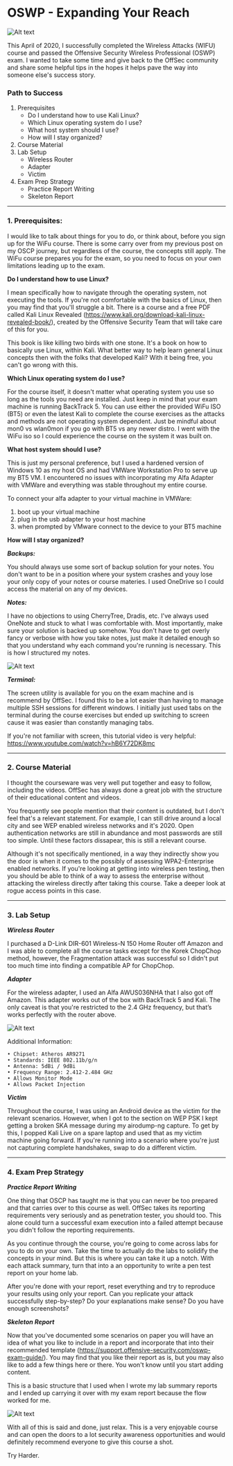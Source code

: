 # OSWP - Expanding Your Reach
![Alt text](https://github.com/gh0x0st/OSWP-Expanding-Your-Reach/blob/master/Screenshots/offsec-student-certified-emblem-rgb-oswp.png?raw=true "OSWP Logo")

This April of 2020, I successfully completed the Wireless Attacks (WIFU) course and passed the Offensive Security Wireless Professional (OSWP) exam. I wanted to take some time and give back to the OffSec community and share some helpful tips in the hopes it helps pave the way into someone else's success story. 

### Path to Success

1. Prerequisites
    * Do I understand how to use Kali Linux?
    * Which Linux operating system do I use?
    * What host system should I use?
    * How will I stay organized?
2. Course Material
3. Lab Setup
    * Wireless Router
    * Adapter
    * Victim
4. Exam Prep Strategy
    * Practice Report Writing
    * Skeleton Report

___

### 1. Prerequisites:

I would like to talk about things for you to do, or think about, before you sign up for the WiFu course. There is some carry over from my previous post on my OSCP journey, but regardless of the course, the concepts still apply. The WiFu course prepares you for the exam, so you need to focus on your own limitations leading up to the exam.

**Do I understand how to use Linux?**

I mean specifically how to navigate through the operating system, not executing the tools. If you're not comfortable with the basics of Linux, then you may find that you'll struggle a bit. There is a course and a free PDF called Kali Linux Revealed (https://www.kali.org/download-kali-linux-revealed-book/), created by the Offensive Security Team that will take care of this for you. 

This book is like killing two birds with one stone. It's a book on how to basically use Linux, within Kali. What better way to help learn general Linux concepts then with the folks that developed Kali? With it being free, you can't go wrong with this.

**Which Linux operating system do I use?**

For the course itself, it doesn't matter what operating system you use so long as the tools you need are installed. Just keep in mind that your exam machine is running BackTrack 5. You can use either the provided WiFu ISO (BT5) or even the latest Kali to complete the course exercises as the attacks and methods are not operating system dependent. Just be mindful about mon0 vs wlan0mon if you go with BT5 vs any newer distro. I went with the WiFu iso so I could experience the course on the system it was built on.

**What host system should I use?**

This is just my personal preference, but I used a hardened version of Windows 10 as my host OS and had VMWare Workstation Pro to serve up my BT5 VM. I encountered no issues with incorporating my Alfa Adapter with VMWare and everything was stable throughout my entire course. 

To connect your alfa adapter to your virtual machine in VMWare:
1. boot up your virtual machine
2. plug in the usb adapter to your host machine
3. when prompted by VMware connect to the device to your BT5 machine 

**How will I stay organized?**

**_Backups:_**

You should always use some sort of backup solution for your notes. You don't want to be in a position where your system crashes and youy lose your only copy of your notes or course materies. I used OneDrive so I could access the material on any of my devices.

**_Notes:_**

I have no objections to using CherryTree, Dradis, etc. I've always used OneNote and stuck to what I was comfortable with. Most importantly, make sure your solution is backed up somehow.  You don't have to get overly fancy or verbose with how you take notes, just make it detailed enough so that you understand why each command you're running is necessary. This is how I structured my notes.

![Alt text](https://github.com/gh0x0st/OSWP-Expanding-Your-Reach/blob/master/Screenshots/onenote.png?raw=true "OSWP Logo")

**_Terminal:_**

The screen utility is available for you on the exam machine and is recommend by OffSec. I found this to be a lot easier than having to manage multiple SSH sessions for different windows. I initially just used tabs on the terminal during the course exercises but ended up switching to screen cause it was easier than constantly managing tabs. 

If you're not familiar with screen, this tutorial video is very helpful: https://www.youtube.com/watch?v=hB6Y72DK8mc
___

### 2. Course Material

I thought the courseware was very well put together and easy to follow, including the videos. OffSec has always done a great job with the structure of their educational content and videos.

You frequently see people mention that their content is outdated, but I don't feel that's a relevant statement. For example, I can still drive around a local city and see WEP enabled wireless networks and it's 2020. Open authentication networks are still in abundance and most passwords are still too simple. Until these factors dissapear, this is still a relevant course.

Although it's not specifically mentioned, in a way they indirectly show you the door is when it comes to the possibly of assessing WPA2-Enterprise enabled networks. If you're looking at getting into wireless pen testing, then you should be able to think of a way to assess the enterprise without attacking the wireless directly after taking this course. Take a deeper look at rogue access points in this case. 
___

### 3. Lab Setup

**_Wireless Router_**

I purchased a D-Link DIR-601 Wireless-N 150 Home Router off Amazon and I was able to complete all the course tasks except for the Korek ChopChop method, however, the Fragmentation attack was successful so I didn't put too much time into finding a compatible AP for ChopChop. 

**_Adapter_**

For the wireless adapter, I used an Alfa AWUS036NHA that I also got off Amazon. This adapter works out of the box with BackTrack 5 and Kali. The only caveat is that you're restricted to the 2.4 GHz frequency, but that’s works perfectly with the router above.

![Alt text](https://github.com/gh0x0st/OSWP-Expanding-Your-Reach/blob/master/Screenshots/airmon-ng.png?raw=true "airmon-ng")

Additional Information:

	• Chipset: Atheros AR9271
	• Standards: IEEE 802.11b/g/n
	• Antenna: 5dBi / 9dBi
	• Frequency Range: 2.412-2.484 GHz 
	• Allows Monitor Mode
	• Allows Packet Injection

**_Victim_**

Throughout the course, I was using an Android device as the victim for the relevant scenarios. However, when I got to the section on WEP PSK I kept getting a broken SKA message during my airodump-ng capture. To get by this, I popped Kali Live on a spare laptop and used that as my victim machine going forward. If you're running into a scenario where you're just not capturing complete handshakes, swap to do a different victim.
___

### 4. Exam Prep Strategy

**_Practice Report Writing_**

One thing that OSCP has taught me is that you can never be too prepared and that carries over to this course as well. OffSec takes its reporting requirements very seriously and as penetration tester, you should too. This alone could turn a successful exam execution into a failed attempt because you didn't follow the reporting requirements. 

As you continue through the course, you're going to come across labs for you to do on your own. Take the time to actually do the labs to solidify the concepts in your mind. But this is where you can take it up a notch. With each attack summary, turn that into a an opportunity to write a pen test report on your home lab.

After you're done with your report, reset everything and try to reproduce your results using only your report. Can you replicate your attack successfully step-by-step? Do your explanations make sense? Do you have enough screenshots?

**_Skeleton Report_**

Now that you've documented some scenarios on paper you will have an idea of what you like to include in a report and incorporate that into their recommended template (https://support.offensive-security.com/oswp-exam-guide/). You may find that you like their report as is, but you may also like to add a few things here or there. You won't know until you start adding content.

This is a basic structure that I used when I wrote my lab summary reports and I ended up carrying it over with my exam report because the flow worked for me.

![Alt text](https://github.com/gh0x0st/OSWP-Expanding-Your-Reach/blob/master/Screenshots/skeleton.png?raw=true "skeleton report")

With all of this is said and done, just relax. This is a very enjoyable course and can open the doors to a lot security awareness opportunities and would definitely recommend everyone to give this course a shot.

Try Harder.
